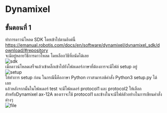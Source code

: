 # Dynamixel  
## ขั้นตอนที่ 1
ทำการดาวน์โหลด SDK โดยเข้าไปตามลิงค์นี้ https://emanual.robotis.com/docs/en/software/dynamixel/dynamixel_sdk/download/#repository  
จะมีอยู่หลายวิธีการดาวโหลด โดยเลือกวิธีที่ถนัดได้เลย  
![sdk](https://user-images.githubusercontent.com/46487715/110546248-d4163200-8160-11eb-9635-4df2d7afabb9.png)  
เมื่อดาวน์โหลดเสร็จแล้วเข้าคลิ๊กเข้าไปยังโฟลเดอร์ภาษาที่ต้องการจะมีไฟล์ setup อยู่  
![setup](https://user-images.githubusercontent.com/46487715/110546960-d331d000-8161-11eb-9a25-934ee59673f1.png)  
ให้ทำการ setup ก่อน ในกรณีนี้คือภาษา Python เราสามารภช้คำสั่ง Python3 setup.py ได้เลย  
แล้วหลังจากนั้นในโฟลเดอร์ test จะมีโฟลเดอร์ protocol1 และ protocol2 ให้เลือก สำหรับDynamixel ax-12A ของเราจะใช้ protocol1 และข้างในจะมีไฟล์ตัวอย่างในการเขียนคำสั่งต่างๆ  
![file](https://user-images.githubusercontent.com/46487715/110548942-ecd41700-8163-11eb-98b9-f6372f9ea38f.png)  
